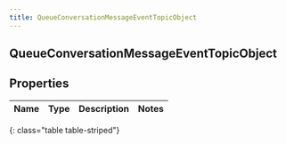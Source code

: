 ```yaml
---
title: QueueConversationMessageEventTopicObject
---
```

## QueueConversationMessageEventTopicObject

## Properties

|Name | Type | Description | Notes|
|------------ | ------------- | ------------- | -------------|
{: class="table table-striped"}


